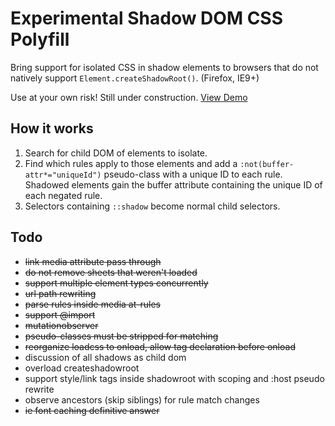 # Experimental Shadow DOM CSS Polyfill

Bring support for isolated CSS in shadow elements to browsers that do not natively support `Element.createShadowRoot()`. (Firefox, IE9+)

Use at your own risk! Still under construction. [View Demo](http://numtel.github.io/shadowcss-polyfill-demo)

## How it works

1. Search for child DOM of elements to isolate.
2. Find which rules apply to those elements and add a `:not(buffer-attr*="uniqueId")` 
    pseudo-class with a unique ID to each rule. Shadowed elements gain the buffer 
    attribute containing the unique ID of each negated rule.
3. Selectors containing `::shadow` become normal child selectors.

## Todo

* ~~link media attribute pass through~~
* ~~do not remove sheets that weren't loaded~~
* ~~support multiple element types concurrently~~
* ~~url path rewriting~~
* ~~parse rules inside media at-rules~~
* ~~support @import~~
* ~~mutationobserver~~
* ~~pseudo-classes must be stripped for matching~~
* ~~reorganize loadcss to onload, allow tag declaration before onload~~
* discussion of all shadows as child dom
* overload createshadowroot
* support style/link tags inside shadowroot with scoping and :host pseudo rewrite
* observe ancestors (skip siblings) for rule match changes
* ~~ie font caching definitive answer~~
